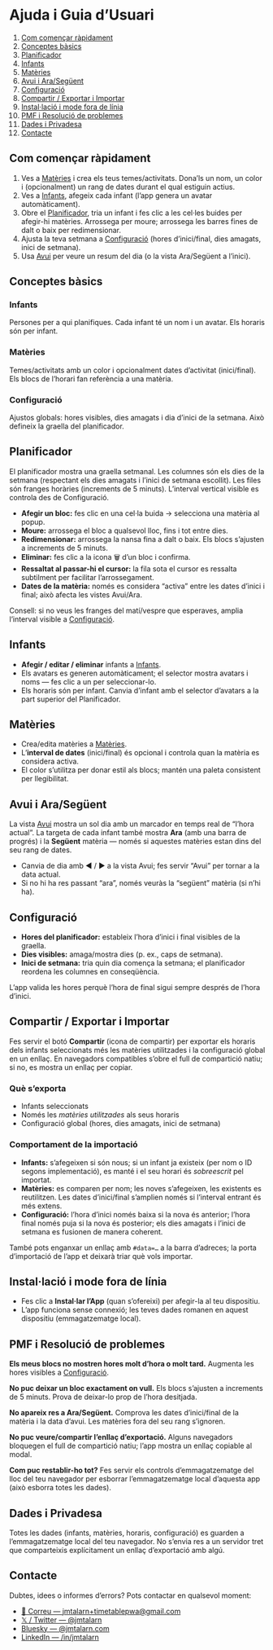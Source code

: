 # Ajuda i Guia d’Usuari

1.  [Com començar ràpidament](#com-començar-ràpidament)
2.  [Conceptes bàsics](#conceptes-bàsics)
3.  [Planificador](#planificador)
4.  [Infants](#infants)
5.  [Matèries](#matèries)
6.  [Avui i Ara/Següent](#avui-i-arasegüent)
7.  [Configuració](#configuració)
8.  [Compartir / Exportar i Importar](#compartir--exportar-i-importar)
9.  [Instal·lació i mode fora de línia](#installació-i-mode-fora-de-línia)
10. [PMF i Resolució de problemes](#pmf-i-resolució-de-problemes)
11. [Dades i Privadesa](#dades-i-privadesa)
12. [Contacte](#contacte)

## Com començar ràpidament

1.  Ves a [Matèries](/matters) i crea els teus temes/activitats. Dona’ls un nom, un color i (opcionalment) un rang de dates durant el qual estiguin actius.
2.  Ves a [Infants](/kids), afegeix cada infant (l’app genera un avatar automàticament).
3.  Obre el [Planificador](/timetable-scheduler), tria un infant i fes clic a les cel·les buides per afegir-hi matèries. Arrossega per moure; arrossega les barres fines de dalt o baix per redimensionar.
4.  Ajusta la teva setmana a [Configuració](/settings) (hores d’inici/final, dies amagats, inici de setmana).
5.  Usa [Avui](/today) per veure un resum del dia (o la vista Ara/Següent a l’inici).

## Conceptes bàsics

### Infants

Persones per a qui planifiques. Cada infant té un nom i un avatar. Els horaris són per infant.

### Matèries

Temes/activitats amb un color i opcionalment dates d’activitat (inici/final). Els blocs de l’horari fan referència a una matèria.

### Configuració

Ajustos globals: hores visibles, dies amagats i dia d’inici de la setmana. Això defineix la graella del planificador.

## Planificador

El planificador mostra una graella setmanal. Les columnes són els dies de la setmana (respectant els dies amagats i l’inici de setmana escollit). Les files són franges horàries (increments de 5 minuts). L’interval vertical visible es controla des de Configuració.

-   **Afegir un bloc:** fes clic en una cel·la buida → selecciona una matèria al popup.
-   **Moure:** arrossega el bloc a qualsevol lloc, fins i tot entre dies.
-   **Redimensionar:** arrossega la nansa fina a dalt o baix. Els blocs s’ajusten a increments de 5 minuts.
-   **Eliminar:** fes clic a la icona 🗑️ d’un bloc i confirma.
-   **Ressaltat al passar-hi el cursor:** la fila sota el cursor es ressalta subtilment per facilitar l’arrossegament.
-   **Dates de la matèria:** només es considera “activa” entre les dates d’inici i final; això afecta les vistes Avui/Ara.

Consell: si no veus les franges del matí/vespre que esperaves, amplia l’interval visible a [Configuració](/settings).

## Infants

-   **Afegir / editar / eliminar** infants a [Infants](/kids).
-   Els avatars es generen automàticament; el selector mostra avatars i noms — fes clic a un per seleccionar-lo.
-   Els horaris són per infant. Canvia d’infant amb el selector d’avatars a la part superior del Planificador.

## Matèries

-   Crea/edita matèries a [Matèries](/matters).
-   L’**interval de dates** (inici/final) és opcional i controla quan la matèria es considera activa.
-   El color s’utilitza per donar estil als blocs; mantén una paleta consistent per llegibilitat.

## Avui i Ara/Següent

La vista [Avui](/today) mostra un sol dia amb un marcador en temps real de “l’hora actual”. La targeta de cada infant també mostra **Ara** (amb una barra de progrés) i la **Següent** matèria — només si aquestes matèries estan dins del seu rang de dates.

-   Canvia de dia amb ◀︎ / ▶︎ a la vista Avui; fes servir “Avui” per tornar a la data actual.
-   Si no hi ha res passant “ara”, només veuràs la “següent” matèria (si n’hi ha).

## Configuració

-   **Hores del planificador:** estableix l’hora d’inici i final visibles de la graella.
-   **Dies visibles:** amaga/mostra dies (p. ex., caps de setmana).
-   **Inici de setmana:** tria quin dia comença la setmana; el planificador reordena les columnes en conseqüència.

L’app valida les hores perquè l’hora de final sigui sempre després de l’hora d’inici.

## Compartir / Exportar i Importar

Fes servir el botó **Compartir** (icona de compartir) per exportar els horaris dels infants seleccionats més les matèries utilitzades i la configuració global en un enllaç. En navegadors compatibles s’obre el full de compartició natiu; si no, es mostra un enllaç per copiar.

### Què s’exporta

-   Infants seleccionats
-   Només les _matèries utilitzades_ als seus horaris
-   Configuració global (hores, dies amagats, inici de setmana)

### Comportament de la importació

-   **Infants:** s’afegeixen si són nous; si un infant ja existeix (per nom o ID segons implementació), es manté i el seu horari és _sobreescrit_ pel importat.
-   **Matèries:** es comparen per nom; les noves s’afegeixen, les existents es reutilitzen. Les dates d’inici/final s’amplien només si l’interval entrant és més extens.
-   **Configuració:** l’hora d’inici només baixa si la nova és anterior; l’hora final només puja si la nova és posterior; els dies amagats i l’inici de setmana es fusionen de manera coherent.

També pots enganxar un enllaç amb `#data=…` a la barra d’adreces; la porta d’importació de l’app et deixarà triar què vols importar.

## Instal·lació i mode fora de línia

-   Fes clic a **Instal·lar l’App** (quan s’ofereixi) per afegir-la al teu dispositiu.
-   L’app funciona sense connexió; les teves dades romanen en aquest dispositiu (emmagatzematge local).

## PMF i Resolució de problemes

**Els meus blocs no mostren hores molt d’hora o molt tard.** Augmenta les hores visibles a [Configuració](/settings).

**No puc deixar un bloc exactament on vull.** Els blocs s’ajusten a increments de 5 minuts. Prova de deixar-lo prop de l’hora desitjada.

**No apareix res a Ara/Següent.** Comprova les dates d’inici/final de la matèria i la data d’avui. Les matèries fora del seu rang s’ignoren.

**No puc veure/compartir l’enllaç d’exportació.** Alguns navegadors bloquegen el full de compartició natiu; l’app mostra un enllaç copiable al modal.

**Com puc restablir-ho tot?** Fes servir els controls d’emmagatzematge del lloc del teu navegador per esborrar l’emmagatzematge local d’aquesta app (això esborra totes les dades).

## Dades i Privadesa

Totes les dades (infants, matèries, horaris, configuració) es guarden a l’emmagatzematge local del teu navegador. No s’envia res a un servidor tret que comparteixis explícitament un enllaç d’exportació amb algú.

## Contacte

Dubtes, idees o informes d’errors? Pots contactar en qualsevol moment:

-   [📧 Correu — jmtalarn+timetablepwa@gmail.com](mailto:jmtalarn+timetablepwa@gmail.com)
-   [𝕏 / Twitter — @jmtalarn](https://x.com/jmtalarn)
-   [Bluesky — @jmtalarn.com](https://bsky.app/profile/jmtalarn.com)
-   [LinkedIn — /in/jmtalarn](https://www.linkedin.com/in/jmtalarn)
